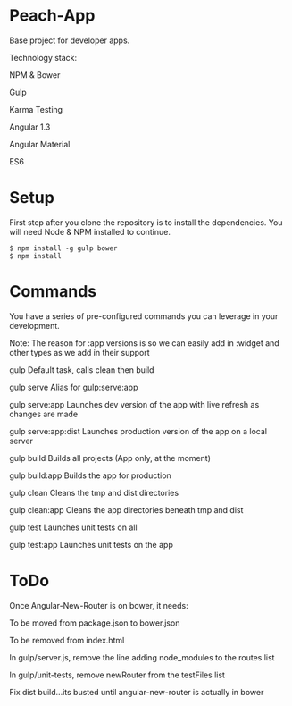 Peach-App
=========

Base project for developer apps.

Technology stack:

NPM & Bower

Gulp

Karma Testing

Angular 1.3

Angular Material

ES6


# Setup

First step after you clone the repository is to install the dependencies.  You will need Node & NPM installed to continue.

```
$ npm install -g gulp bower
$ npm install
```


# Commands

You have a series of pre-configured commands you can leverage in your development.

Note: The reason for :app versions is so we can easily add in :widget and other types as we add in their support


gulp                  Default task, calls clean then build


gulp serve            Alias for gulp:serve:app

gulp serve:app        Launches dev version of the app with live refresh as changes are made

gulp serve:app:dist   Launches production version of the app on a local server


gulp build            Builds all projects (App only, at the moment)

gulp build:app        Builds the app for production


gulp clean            Cleans the tmp and dist directories

gulp clean:app        Cleans the app directories beneath tmp and dist


gulp test             Launches unit tests on all

gulp test:app         Launches unit tests on the app


# ToDo

Once Angular-New-Router is on bower, it needs:

To be moved from package.json to bower.json

To be removed from index.html

In gulp/server.js, remove the line adding node_modules to the routes list

In gulp/unit-tests, remove newRouter from the testFiles list

Fix dist build...its busted until angular-new-router is actually in bower
